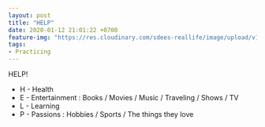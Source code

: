 ```yaml
---
layout: post
title: "HELP"
date: 2020-01-12 21:01:22 +0700
feature-img: "https://res.cloudinary.com/sdees-reallife/image/upload/v1555658919/sample_feature_img.png"
tags:
- Practicing
---
```


HELP!

<i class="fa fa-child" style="color:plum"></i>

- H - Health
- E - Entertainment : Books / Movies / Music / Traveling / Shows / TV
- L - Learning
- P - Passions : Hobbies / Sports / The things they love 
